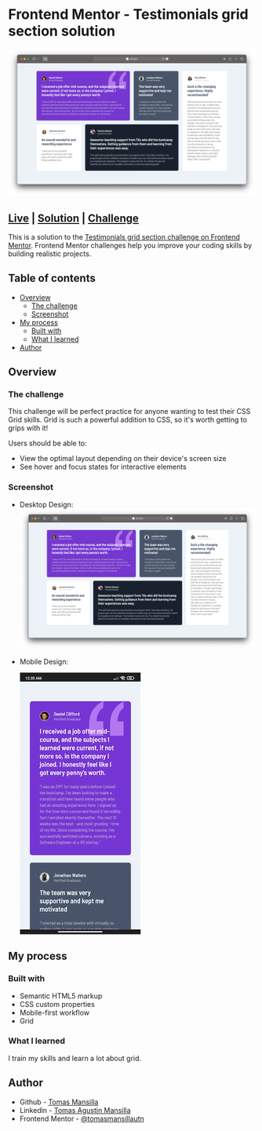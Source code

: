 # Frontend Mentor - Testimonials grid section solution

![Desktop design](/design/desktop-design.png)

## [Live]() | [Solution]() | [Challenge](https://www.frontendmentor.io/challenges/testimonials-grid-section-Nnw6J7Un7)

This is a solution to the [Testimonials grid section challenge on Frontend Mentor](https://www.frontendmentor.io/challenges/testimonials-grid-section-Nnw6J7Un7). Frontend Mentor challenges help you improve your coding skills by building realistic projects.

## Table of contents

- [Overview](#overview)
  - [The challenge](#the-challenge)
  - [Screenshot](#screenshot)
- [My process](#my-process)
  - [Built with](#built-with)
  - [What I learned](#what-i-learned)
- [Author](#author)

## Overview

### The challenge

This challenge will be perfect practice for anyone wanting to test their CSS Grid skills. Grid is such a powerful addition to CSS, so it's worth getting to grips with it!

Users should be able to:

- View the optimal layout depending on their device's screen size
- See hover and focus states for interactive elements

### Screenshot

- Desktop Design:
  ![desktop-design](/design/desktop-design.png "desktop design")
- Mobile Design:

  ![mobile-design](/design/mobile-design.png "mobile design")

## My process

### Built with

- Semantic HTML5 markup
- CSS custom properties
- Mobile-first workflow
- Grid

### What I learned

I train my skills and learn a lot about grid.

## Author

- Github - [Tomas Mansilla](https://github.com/tomasmansilla)
- Linkedin - [Tomas Agustin Mansilla](https://www.linkedin.com/in/tomasamansilla/)
- Frontend Mentor - [@tomasmansillautn](https://www.frontendmentor.io/profile/tomasmansillautn)
